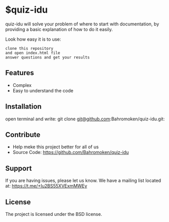 $quiz-idu
========

quiz-idu will solve your problem of where to start with documentation,
by providing a basic explanation of how to do it easily.

Look how easy it is to use:

    clone this repository
    and open index.html file
    answer questions and get your results

Features
--------

- Complex
- Easy to understand the code

Installation
------------

open terminal and write:  git clone git@github.com:Bahromoken/quiz-idu.git:

    

Contribute
----------

- Help meke this project better for all of us
- Source Code: https://github.com/Bahromoken/quiz-idu


Support
-------

If you are having issues, please let us know.
We have a mailing list located at: https://t.me/+Iu2BS55XVExmMWEy

License
-------

The project is licensed under the BSD license.
